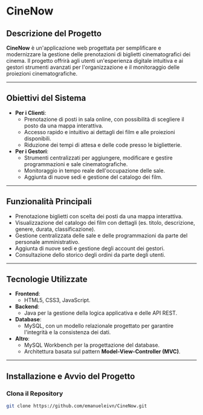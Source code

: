# CineNow

## Descrizione del Progetto
**CineNow** è un'applicazione web progettata per semplificare e modernizzare la gestione delle prenotazioni di biglietti cinematografici dei cinema. Il progetto offrirà agli utenti un'esperienza digitale intuitiva e ai gestori strumenti avanzati per l'organizzazione e il monitoraggio delle proiezioni cinematografiche.

---

## Obiettivi del Sistema
- **Per i Clienti**:
  - Prenotazione di posti in sala online, con possibilità di scegliere il posto da una mappa interattiva.
  - Accesso rapido e intuitivo ai dettagli dei film e alle proiezioni disponibili.
  - Riduzione dei tempi di attesa e delle code presso le biglietterie.
- **Per i Gestori**:
  - Strumenti centralizzati per aggiungere, modificare e gestire programmazioni e sale cinematografiche.
  - Monitoraggio in tempo reale dell'occupazione delle sale.
  - Aggiunta di nuove sedi e gestione del catalogo dei film.

---

## Funzionalità Principali
- Prenotazione biglietti con scelta dei posti da una mappa interattiva.
- Visualizzazione del catalogo dei film con dettagli (es. titolo, descrizione, genere, durata, classificazione).
- Gestione centralizzata delle sale e delle programmazioni da parte del personale amministrativo.
- Aggiunta di nuove sedi e gestione degli account dei gestori.
- Consultazione dello storico degli ordini da parte degli utenti.

---

## Tecnologie Utilizzate
- **Frontend**:
  - HTML5, CSS3, JavaScript.
- **Backend**:
  - Java per la gestione della logica applicativa e delle API REST.
- **Database**:
  - MySQL, con un modello relazionale progettato per garantire l'integrità e la consistenza dei dati.
- **Altro**:
  - MySQL Workbench per la progettazione del database.
  - Architettura basata sul pattern **Model-View-Controller (MVC)**.

---

## Installazione e Avvio del Progetto
### Clona il Repository
```bash
git clone https://github.com/emanueleivn/CineNow.git
